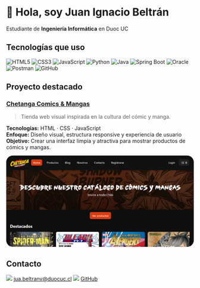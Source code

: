 # 👋 Hola, soy Juan Ignacio Beltrán

Estudiante de **Ingeniería Informática** en Duoc UC  

## Tecnologías que uso

![HTML5](https://img.shields.io/badge/HTML5-E34F26?style=for-the-badge&logo=html5&logoColor=white)
![CSS3](https://img.shields.io/badge/CSS3-1572B6?style=for-the-badge&logo=css3&logoColor=white)
![JavaScript](https://img.shields.io/badge/JavaScript-F7DF1E?style=for-the-badge&logo=javascript&logoColor=black)
![Python](https://img.shields.io/badge/Python-3776AB?style=for-the-badge&logo=python&logoColor=white)
![Java](https://img.shields.io/badge/Java-ED8B00?style=for-the-badge&logo=openjdk&logoColor=white)
![Spring Boot](https://img.shields.io/badge/Spring_Boot-6DB33F?style=for-the-badge&logo=springboot&logoColor=white)
![Oracle](https://img.shields.io/badge/Oracle_SQL-F80000?style=for-the-badge&logo=oracle&logoColor=white)
![Postman](https://img.shields.io/badge/Postman-FF6C37?style=for-the-badge&logo=postman&logoColor=white)
![GitHub](https://img.shields.io/badge/GitHub-181717?style=for-the-badge&logo=github&logoColor=white)


## Proyecto destacado

### [Chetanga Comics & Mangas](https://github.com/JuanBeltranV/Frontend-Tienda)
> Tienda web visual inspirada en la cultura del cómic y manga.

**Tecnologías:** HTML · CSS · JavaScript  
**Enfoque:** Diseño visual, estructura responsive y experiencia de usuario  
**Objetivo:** Crear una interfaz limpia y atractiva para mostrar productos de cómics y mangas.

  <a href="https://juanbeltranv.github.io/Frontend-Tienda/">
    <img src="https://github.com/JuanBeltranV/Frontend-Tienda/blob/main/assets/preview.png?raw=1&v=2" alt="Chetanga Preview" width="600">
  </a>
</p>


## Contacto
<img src="https://icones.pro/wp-content/uploads/2021/05/icones-de-messagerie-vert.png" width="18"/> jua.beltranv@duocuc.cl  <img src="https://cdn.jsdelivr.net/gh/devicons/devicon/icons/github/github-original.svg" width="18"/> [GitHub](https://github.com/JuanBeltranV)
